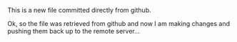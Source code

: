 This is a new file committed directly from github.

Ok, so the file was retrieved from github and now I am making changes and pushing them back up
to the remote server...
